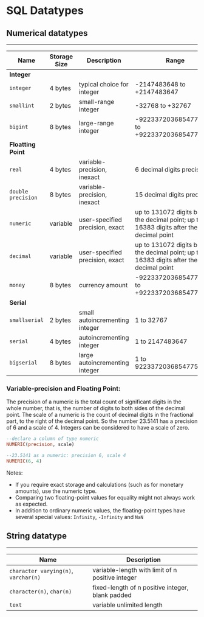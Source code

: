 # SQL Datatypes

## Numerical datatypes
___

Name | Storage Size | Description | Range
---- | ------------ | ----------- | ----- |
**Integer** | | | |
`integer` | 4 bytes | typical choice for integer |	-2147483648 to +2147483647
`smallint` | 2 bytes | small-range integer | -32768 to +32767
`bigint` | 8 bytes | large-range integer | -9223372036854775808 to +9223372036854775807
**Floatting Point** | | | |
`real` | 4 bytes | variable-precision, inexact | 6 decimal digits precision
`double precision` | 8 bytes | variable-precision, inexact | 15 decimal digits precision
`numeric` |	variable | user-specified precision, exact | up to 131072 digits before the decimal point; up to 16383 digits after the decimal point
`decimal` |	variable | user-specified precision, exact | up to 131072 digits before the decimal point; up to 16383 digits after the decimal point
`money` | 8 bytes | currency amount | -92233720368547758.08 to +92233720368547758.07
**Serial** | | | |
`smallserial` |	2 bytes |	small autoincrementing integer | 1 to 32767
`serial` | 4 bytes | autoincrementing integer | 1 to 2147483647
`bigserial` | 8 bytes | large autoincrementing integer | 1 to 9223372036854775807

### Variable-precision and Floating Point:

The precision of a numeric is the total count of significant digits in the whole number, that is, the number of digits to both sides of the decimal point. The scale of a numeric is the count of decimal digits in the fractional part, to the right of the decimal point. So the number 23.5141 has a precision of 6 and a scale of 4. Integers can be considered to have a scale of zero.

```sql
--declare a column of type numeric
NUMERIC(precision, scale)

--23.5141 as a numeric: precision 6, scale 4
NUMERIC(6, 4)
```

Notes:

* If you require exact storage and calculations (such as for monetary amounts), use the numeric type.
* Comparing two floating-point values for equality might not always work as expected.
* In addition to ordinary numeric values, the floating-point types have several special values: `Infinity`, `-Infinity` and `NaN`

## String datatype
___
Name | Description |
---- | ----------- |
`character varying(n)`, `varchar(n)` | variable-length with limit of n positive integer |
`character(n)`, `char(n)` |	fixed-length of n positive integer, blank padded |
`text` |	variable unlimited length |



